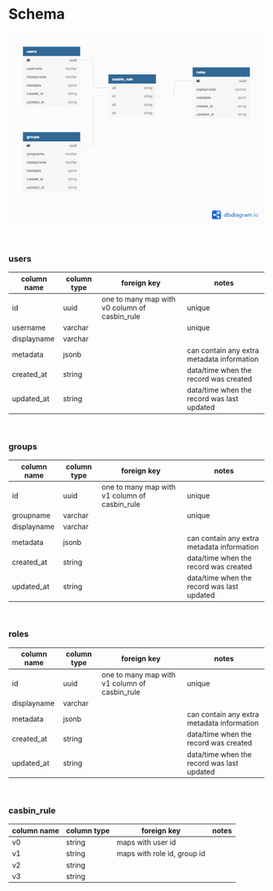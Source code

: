 # Schema

![](../.gitbook/assets/schema.png)

&nbsp;
&nbsp;

### users

| column name | column type | foreign key                                   | notes                                      |
| ----------- | ----------- | --------------------------------------------- | ------------------------------------------ |
| id          | uuid        | one to many map with v0 column of casbin_rule | unique                                     |
| username    | varchar     |                                               | unique                                     |
| displayname | varchar     |                                               |                                            |
| metadata    | jsonb       |                                               | can contain any extra metadata information |
| created_at  | string      |                                               | data/time when the record was created      |
| updated_at  | string      |                                               | data/time when the record was last updated |

&nbsp;
&nbsp;

### groups

| column name | column type | foreign key                                   | notes                                      |
| ----------- | ----------- | --------------------------------------------- | ------------------------------------------ |
| id          | uuid        | one to many map with v1 column of casbin_rule | unique                                     |
| groupname   | varchar     |                                               | unique                                     |
| displayname | varchar     |                                               |                                            |
| metadata    | jsonb       |                                               | can contain any extra metadata information |
| created_at  | string      |                                               | data/time when the record was created      |
| updated_at  | string      |                                               | data/time when the record was last updated |

&nbsp;
&nbsp;

### roles

| column name | column type | foreign key                                   | notes                                      |
| ----------- | ----------- | --------------------------------------------- | ------------------------------------------ |
| id          | uuid        | one to many map with v1 column of casbin_rule | unique                                     |
| displayname | varchar     |                                               |                                            |
| metadata    | jsonb       |                                               | can contain any extra metadata information |
| created_at  | string      |                                               | data/time when the record was created      |
| updated_at  | string      |                                               | data/time when the record was last updated |

&nbsp;
&nbsp;

### casbin_rule

| column name | column type | foreign key                 | notes |
| ----------- | ----------- | --------------------------- | ----- |
| v0          | string      | maps with user id           |       |
| v1          | string      | maps with role id, group id |       |
| v2          | string      |                             |       |
| v3          | string      |                             |       |
